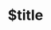---
title: $title
second_title: Aspose.Tasks .NET API atsaucei
description: $description
type: docs
weight: $weight
url: /lt/net/$ref/
---